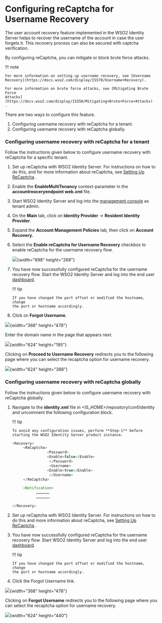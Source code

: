 # Configuring reCaptcha for Username Recovery

The user account recovery feature implemented in the WSO2 Identity
Server helps to recover the username of the account in case the user
forgets it. This recovery process can also be secured with captcha
verification.

By configuring reCaptcha, you can mitigate or block brute force attacks.

!!! note
    
    For more information on setting up username recovery, see [Username
    Recovery](https://docs.wso2.com/display/IS570/Username+Recovery).
    
    For more information on brute force attacks, see [Mitigating Brute Force
    Attacks](https://docs.wso2.com/display/IS550/Mitigating+Brute+Force+Attacks)
    .
    

There are two ways to configure this feature.

1.  Configuring username recovery with reCaptcha for a tenant.
2.  Configuring username recovery with reCaptcha globally.

### Configuring username recovery with reCaptcha for a tenant

Follow the instructions given below to configure username recovery with
reCaptcha for a specific tenant.

1.  Set up reCaptcha with WSO2 Identity Server. For instructions on how
    to do this, and for more information about reCaptcha, see [Setting
    Up
    ReCaptcha](https://docs.wso2.com/display/IS530/Setting+Up+ReCaptcha)
    .
2.  Enable the **EnableMultiTenancy** context-parameter in the
    **accountreoceryendpoint web.xml** file.
3.  Start WSO2 Identity Server and log into the [management
    console](https://localhost:9443/carbon/admin/login.jsp) as tenant
    admin.
4.  On the **Main** tab, click on **Identity Provider** → **Resident
    Identity Provider**.

5.  Expand the **Account Management Policies** tab, then click on
    **Account Recovery.**

6.  Select the **Enable reCaptcha for Username Recovery** checkbox to
    enable reCaptcha for the username recovery flow.

    ![](https://lh4.googleusercontent.com/zTd4CiBLN0RieqXIlkpTDs0dT_GCj9yt5W8txpw_Rc10LsOWSu3Xmcnh2_ec53PI47V9XC-FQaePhEItW8e7s-QqUJ5LnwwqoTBR0ypfiTKXIWnHb5ESJtNOkwn5EsewPPhjK6yR){width="698"
    height="268"}

7.  You have now successfully configured reCaptcha for the username
    recovery flow. Start the WSO2 Identity Server and log into the end
    user [dashboard](https://localhost:9443/dashboard).

    !!! tip
    
        If you have changed the port offset or modified the hostname, change
        the port or hostname accordingly.
    

8.  Click on **Forgot Username**.

![](https://lh3.googleusercontent.com/Q62vVVWsshUM8-yjDJpOi4WXv_tDjMwC2ylDOFfD9HBpYdDQE9p6eNExhP4ytEcpLjZsWKoSlch64XXEhaM67bbScBGbtXXomNlS0zye4xXbaPzwbGD0aiTUF0ONcuIQq2bsu0Ha){width="368"
height="478"}

  

Enter the domain name in the page that appears next.

![](https://lh6.googleusercontent.com/LGZTBJ9UdKOWoV6e_xLu27sIYmQsDIdc2RllT67B_3_W2Was4_tr_ni7549NdnW8h_xZEZtDHCPaXwO4wLDZV32TEspcxe6gFV6GCTLDzcmgvPmrFXtgvvwhYJD9lmF4m3FHlzm4){width="624"
height="195"}

  

Clicking on **Proceed to Username Recovery** redirects you to the
following page where you can select the recaptcha option for username
recovery.

  

![](https://lh4.googleusercontent.com/3lW0AoG071ksmcfL4wBVjj0IBPMPfrYFKVjYEOw4w_ICKOUrC9orCGLEISPJ9O7itg7Yezn84kx96GTSc2dpYtlzerkobZ37iAg446JTV2clZbZJL3Sf4MRZvUNdtghxdTYl4i2w){width="624"
height="388"}

### Configuring username recovery with reCaptcha globally

Follow the instructions given below to configure username recovery with
reCaptcha globally.  

1.  Navigate to the **identity.xml** file in
    \<IS\_HOME\>/repository/conf/identity and uncomment the following
    configuration block.

    !!! tip
    
        To avoid any configuration issues, perform **Step-1** before
        starting the WSO2 Identity Server product instance.
    

    ``` java
    <Recovery>
         <ReCaptcha>
                    <Password>
                    <Enable>false</Enable>
                     </Password>
                     <Username>
                    <Enable>true</Enable>
                     </Username>
         </ReCaptcha>

         <Notification>
               ………………
               ……………….

    </Recovery>
    ```

2.  Set up reCaptcha with WSO2 Identity Server. For instructions on how
    to do this and more information about reCaptcha, see [Setting Up
    ReCaptcha](https://docs.wso2.com/display/IS550/Setting+Up+ReCaptcha)
    .

3.  You have now successfully configured reCaptcha for the username
    recovery flow. Start WSO2 Identity Server and log into the end user
    [dashboard](https://localhost:9443/dashboard).

    !!! tip
    
        If you have changed the port offset or modified the hostname, change
        the port or hostname accordingly.
    

4.  Click the Forgot Username link.

![](https://lh3.googleusercontent.com/Q62vVVWsshUM8-yjDJpOi4WXv_tDjMwC2ylDOFfD9HBpYdDQE9p6eNExhP4ytEcpLjZsWKoSlch64XXEhaM67bbScBGbtXXomNlS0zye4xXbaPzwbGD0aiTUF0ONcuIQq2bsu0Ha){width="368"
height="478"}

  

Clicking on **Forgot Username** redirects you to the following page
where you can select the recaptcha option for username recovery.

![](https://lh5.googleusercontent.com/TIgFrkWv6Nq7ut4K-OWBxC6cCswPsJUX_qnhUYL0EuFQ6sWMZpQ47d3fL4GJ64SsJdxbEMRop0V0V2TGnkSKXrA2i8qq2q7OFIDuZ0fqNpUAfhTlHteXgFu87O3bb7CjaweWxXcX){width="624"
height="440"}

  
  
  
